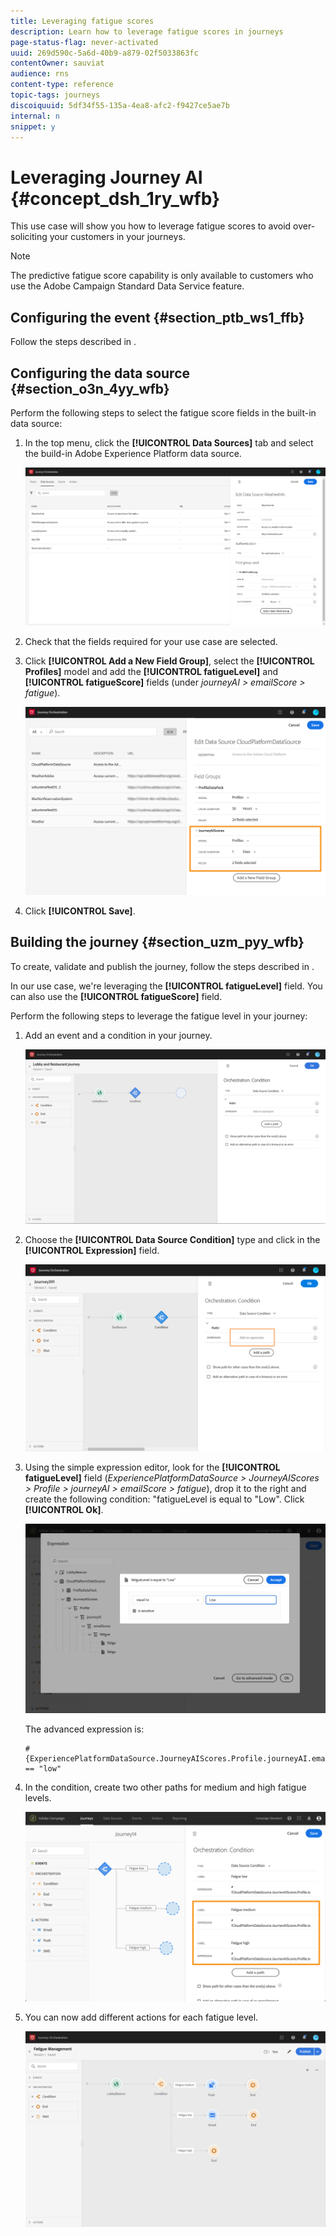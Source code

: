 ```yaml
---
title: Leveraging fatigue scores
description: Learn how to leverage fatigue scores in journeys
page-status-flag: never-activated
uuid: 269d590c-5a6d-40b9-a879-02f5033863fc
contentOwner: sauviat
audience: rns
content-type: reference
topic-tags: journeys
discoiquuid: 5df34f55-135a-4ea8-afc2-f9427ce5ae7b
internal: n
snippet: y
---
```


# Leveraging Journey AI {#concept_dsh_1ry_wfb}

This use case will show you how to leverage fatigue scores to avoid over-soliciting your customers in your journeys.

>[!NOTE]
>
>The predictive fatigue score capability is only available to customers who use the Adobe Campaign Standard Data Service feature.

## Configuring the event {#section_ptb_ws1_ffb}

Follow the steps described in [](../event/about-events.md).

## Configuring the data source {#section_o3n_4yy_wfb}

Perform the following steps to select the fatigue score fields in the built-in data source:

1. In the top menu, click the **[!UICONTROL Data Sources]** tab and select the build-in Adobe Experience Platform data source.

    ![](../assets/journey23.png)

1. Check that the fields required for your use case are selected.
1. Click **[!UICONTROL Add a New Field Group]**, select the **[!UICONTROL Profiles]** model and add the **[!UICONTROL fatigueLevel]** and **[!UICONTROL fatigueScore]** fields (under _journeyAI > emailScore > fatigue_).

    ![](../assets/journeyuc3_1.png)

1. Click **[!UICONTROL Save]**.

## Building the journey {#section_uzm_pyy_wfb}

To create, validate and publish the journey, follow the steps described in [](../building-journeys/journey.md).

In our use case, we're leveraging the **[!UICONTROL fatigueLevel]** field. You can also use the **[!UICONTROL fatigueScore]** field.

Perform the following steps to leverage the fatigue level in your journey:

1. Add an event and a condition in your journey.

    ![](../assets/journeyuc2_14.png)

1. Choose the **[!UICONTROL Data Source Condition]** type and click in the **[!UICONTROL Expression]** field.

    ![](../assets/journeyuc3_2.png)

1. Using the simple expression editor, look for the **[!UICONTROL fatigueLevel]** field (_ExperiencePlatformDataSource > JourneyAIScores > Profile > journeyAI > emailScore > fatigue_), drop it to the right and create the following condition: "fatigueLevel is equal to "Low". Click **[!UICONTROL Ok]**.

    ![](../assets/journeyuc3_3.png)

    The advanced expression is: 

    ```
    #{ExperiencePlatformDataSource.JourneyAIScores.Profile.journeyAI.emailScore.fatigue.fatigueLevel} == "low"
    ```

1. In the condition, create two other paths for medium and high fatigue levels.

    ![](../assets/journeyuc3_4.png)

1. You can now add different actions for each fatigue level.

    ![](../assets/journeyuc3_5.png)
